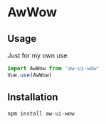 # AwWow

## Usage

Just for my own use.

```javascript
import AwWow from 'aw-ui-wow'
Vue.use(AwWow)
```

## Installation

```javascript
npm install aw-ui-wow
```

